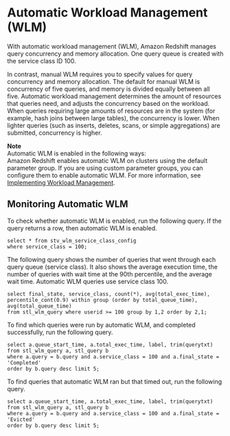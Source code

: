 # Automatic Workload Management \(WLM\)<a name="automatic-wlm"></a>

With automatic workload management \(WLM\), Amazon Redshift manages query concurrency and memory allocation\. One query queue is created with the service class ID 100\. 

In contrast, manual WLM requires you to specify values for query concurrency and memory allocation\. The default for manual WLM is concurrency of five queries, and memory is divided equally between all five\. Automatic workload management determines the amount of resources that queries need, and adjusts the concurrency based on the workload\. When queries requiring large amounts of resources are in the system \(for example, hash joins between large tables\), the concurrency is lower\. When lighter queries \(such as inserts, deletes, scans, or simple aggregations\) are submitted, concurrency is higher\. 

**Note**  
Automatic WLM is enabled in the following ways:  
Amazon Redshift enables automatic WLM on clusters using the default parameter group\.
If you are using custom parameter groups, you can configure them to enable automatic WLM\. For more information, see [Implementing Workload Management](cm-c-implementing-workload-management.md)\.

## Monitoring Automatic WLM<a name="wlm-monitoring-automatic-wlm"></a>

To check whether automatic WLM is enabled, run the following query\. If the query returns a row, then automatic WLM is enabled\.

```
select * from stv_wlm_service_class_config 
where service_class = 100;
```

The following query shows the number of queries that went through each query queue \(service class\)\. It also shows the average execution time, the number of queries with wait time at the 90th percentile, and the average wait time\. Automatic WLM queries use service class 100\.

```
select final_state, service_class, count(*), avg(total_exec_time), 
percentile_cont(0.9) within group (order by total_queue_time), avg(total_queue_time) 
from stl_wlm_query where userid >= 100 group by 1,2 order by 2,1;
```

To find which queries were run by automatic WLM, and completed successfully, run the following query\.

```
select a.queue_start_time, a.total_exec_time, label, trim(querytxt) 
from stl_wlm_query a, stl_query b 
where a.query = b.query and a.service_class = 100 and a.final_state = 'Completed' 
order by b.query desc limit 5;
```

To find queries that automatic WLM ran but that timed out, run the following query\.

```
select a.queue_start_time, a.total_exec_time, label, trim(querytxt) 
from stl_wlm_query a, stl_query b 
where a.query = b.query and a.service_class = 100 and a.final_state = 'Evicted' 
order by b.query desc limit 5;
```